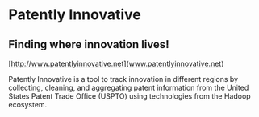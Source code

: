 Patently Innovative
======================================

## Finding where innovation lives!
[http://www.patentlyinnovative.net](www.patentlyinnovative.net)

Patently Innovative is a tool to track innovation in different regions 
by collecting, cleaning, and aggregating patent information from the 
United States Patent Trade Office (USPTO) using technologies from the
 Hadoop ecosystem.

 
